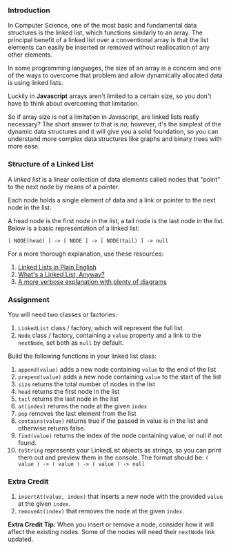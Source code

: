 ### Introduction

In Computer Science, one of the most basic and fundamental data structures is the
linked list, which functions similarly to an array. The principal benefit of a linked
list over a conventional array is that the list elements can easily be inserted or
removed without reallocation of any other elements.

In some programming languages, the size of an array is a concern and one of the ways
to overcome that problem and allow dynamically allocated data is using linked lists.

Luckily in **Javascript** arrays aren't limited to a certain size, so you don't have to think
about overcoming that limitation.

So if array size is not a limitation in Javascript, are linked lists really necessary?
The short answer to that is _no_; however, it's the simplest of the dynamic data
structures and it will give you a solid foundation, so you can understand more
complex data structures like graphs and binary trees with more ease.

### Structure of a Linked List

A _linked list_ is a linear collection of data elements called nodes that "point"
to the next node by means of a pointer.

Each node holds a single element of data and a link or pointer to the next node in the list.

A head node is the first node in the list, a tail node is the last node in the list. Below is a basic representation of a linked list:

`[ NODE(head) ] -> [ NODE ] -> [ NODE(tail) ] -> null`

For a more thorough explanation, use these resources:

1.  [Linked Lists in Plain English](https://www.youtube.com/watch?v=oiW79L8VYXk)
2.  [What's a Linked List, Anyway?](https://dev.to/vaidehijoshi/whats-a-linked-list-anyway)
3.  [A more verbose explanation with plenty of diagrams](https://web.archive.org/web/20200217010131/http://www.cs.cmu.edu/~adamchik/15-121/lectures/Linked%20Lists/linked%20lists.html)

### Assignment

<div class="lesson-content__panel" markdown="1">
  You will need two classes or factories:

1. `LinkedList` class / factory, which will represent the full list.
2. `Node` class / factory, containing a `value` property and a link to the `nextNode`, set both as `null` by default.

Build the following functions in your linked list class:

1. `append(value)` adds a new node containing `value` to the end of the list
2. `prepend(value)` adds a new node containing `value` to the start of the list
3. `size` returns the total number of nodes in the list
4. `head` returns the first node in the list
5. `tail` returns the last node in the list
6. `at(index)` returns the node at the given `index`
7. `pop` removes the last element from the list
8. `contains(value)` returns true if the passed in value is in the list and otherwise returns false.
9. `find(value)` returns the index of the node containing value, or null if not found.
10. `toString` represents your LinkedList objects as strings, so you can print them out and preview them in the console.
    The format should be: `( value ) -> ( value ) -> ( value ) -> null`

### Extra Credit

1. `insertAt(value, index)` that inserts a new node with the provided `value` at the given `index`.
2. `removeAt(index)` that removes the node at the given `index`.

**Extra Credit Tip:** When you insert or remove a node, consider how it will affect the existing nodes. Some of the nodes will need their `nextNode` link updated.
</div>
